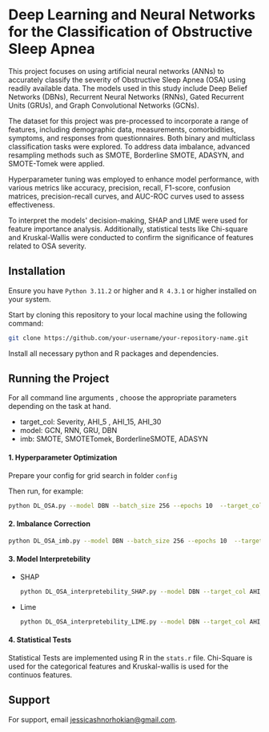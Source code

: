 
# Deep Learning and Neural Networks for the Classification of Obstructive Sleep Apnea

This project focuses on using artificial neural networks (ANNs) to accurately classify the severity of Obstructive Sleep Apnea (OSA) using readily available data. The models used in this study include Deep Belief Networks (DBNs), Recurrent Neural Networks (RNNs), Gated Recurrent Units (GRUs), and Graph Convolutional Networks (GCNs).

The dataset for this project was pre-processed to incorporate a range of features, including demographic data, measurements, comorbidities, symptoms, and responses from questionnaires. Both binary and multiclass classification tasks were explored. To address data imbalance, advanced resampling methods such as SMOTE, Borderline SMOTE, ADASYN, and SMOTE-Tomek were applied.

Hyperparameter tuning was employed to enhance model performance, with various metrics like accuracy, precision, recall, F1-score, confusion matrices, precision-recall curves, and AUC-ROC curves used to assess effectiveness.

To interpret the models' decision-making, SHAP and LIME were used for feature importance analysis. Additionally, statistical tests like Chi-square and Kruskal-Wallis were conducted to confirm the significance of features related to OSA severity.

## Installation


 Ensure you have `Python 3.11.2` or higher and `R 4.3.1` or higher installed on your system.




Start by cloning this repository to your local machine using the following command:

```bash
git clone https://github.com/your-username/your-repository-name.git
```

Install all necessary python and R packages and dependencies.


## Running the Project

For all command line arguments , choose the appropriate parameters depending on the task at hand. 

- target_col: Severity, AHI_5 , AHI_15, AHI_30
- model: GCN, RNN, GRU, DBN
- imb: SMOTE, SMOTETomek, BorderlineSMOTE, ADASYN 

#### 1. Hyperparameter Optimization 

Prepare your config for grid search in folder `config`

Then run, for example:

```bash
python DL_OSA.py --model DBN --batch_size 256 --epochs 10  --target_col AHI_5
```



#### 2. Imbalance Correction 


```bash
python DL_OSA_imb.py --model DBN --batch_size 256 --epochs 10  --target_col AHI_5 --imb ADASYN
```
#### 3. Model Interpretebility

- SHAP 

    ```bash
    python DL_OSA_interpretebility_SHAP.py --model DBN --target_col AHI_5
    ```

- Lime 

    ```bash
    python DL_OSA_interpretebility_LIME.py --model DBN --target_col AHI_5
    ```

#### 4. Statistical Tests

Statistical Tests are implemented using R in the `stats.r` file. Chi-Square is used for the categorical features and Kruskal-wallis is used for the continuos features. 


## Support

For support, email jessicashnorhokian@gmail.com.



